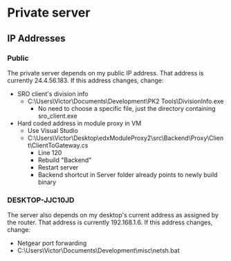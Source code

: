 # Private server

## IP Addresses

### Public
The private server depends on my public IP address. That address is currently 24.4.56.183.
If this address changes, change:
- SRO client's division info
  - C:\Users\Victor\Documents\Development\PK2 Tools\DivisionInfo.exe
    - No need to choose a specific file, just the directory containing sro_client.exe
- Hard coded address in module proxy in VM
  - Use Visual Studio
  - C:\Users\Victor\Desktop\edxModuleProxy2\src\Backend\Proxy\Client\ClientToGateway.cs
    - Line 120
    - Rebuild "Backend"
    - Restart server
    - Backend shortcut in Server folder already points to newly build binary

### DESKTOP-JJC10JD
The server also depends on my desktop's current address as assigned by the router. That address is currently 192.168.1.6.
If this address changes, change:
- Netgear port forwarding
- C:\Users\Victor\Documents\Development\misc\netsh.bat
